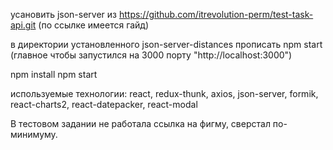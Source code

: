 усановить json-server из https://github.com/itrevolution-perm/test-task-api.git
(по ссылке имеется гайд)


в директории установленного json-server-distances
прописать npm start (главное чтобы запустился на 3000 порту "http://localhost:3000")

npm install
npm start 

используемые технологии:
react, redux-thunk, axios, json-server, formik, react-charts2, react-datepacker, react-modal

В тестовом задании не работала ссылка на фигму, сверстал по-минимуму.
